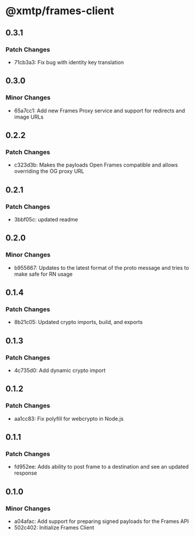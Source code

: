 # @xmtp/frames-client

## 0.3.1

### Patch Changes

- 71cb3a3: Fix bug with identity key translation

## 0.3.0

### Minor Changes

- 65a7cc1: Add new Frames Proxy service and support for redirects and image URLs

## 0.2.2

### Patch Changes

- c323d3b: Makes the payloads Open Frames compatible and allows overriding the OG proxy URL

## 0.2.1

### Patch Changes

- 3bbf05c: updated readme

## 0.2.0

### Minor Changes

- b955667: Updates to the latest format of the proto message and tries to make safe for RN usage

## 0.1.4

### Patch Changes

- 8b21c05: Updated crypto imports, build, and exports

## 0.1.3

### Patch Changes

- 4c735d0: Add dynamic crypto import

## 0.1.2

### Patch Changes

- aa1cc83: Fix polyfill for webcrypto in Node.js

## 0.1.1

### Patch Changes

- fd952ee: Adds ability to post frame to a destination and see an updated response

## 0.1.0

### Minor Changes

- a04afac: Add support for preparing signed payloads for the Frames API
- 502c402: Initialize Frames Client
